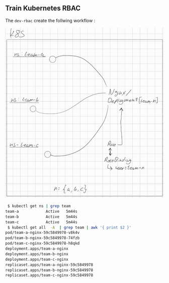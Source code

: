 



## Train Kubernetes RBAC
The `dev-rbac` create the follwing workflow :


![ScreenShot](screenshots/k8s-rbac-demo.png.jpg)






```bash
 $ kubectl get ns | grep team
team-a            Active   5m44s
team-b            Active   5m44s
team-c            Active   5m44s
 $ kubectl get all  -A  | grep team | awk '{ print $2 }'
pod/team-a-nginx-59c5849978-v8k4v
pod/team-b-nginx-59c5849978-74fzb
pod/team-c-nginx-59c5849978-h8qkd
deployment.apps/team-a-nginx
deployment.apps/team-b-nginx
deployment.apps/team-c-nginx
replicaset.apps/team-a-nginx-59c5849978
replicaset.apps/team-b-nginx-59c5849978
replicaset.apps/team-c-nginx-59c5849978
```




